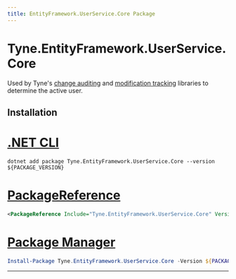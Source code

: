 ```yaml
---
title: EntityFramework.UserService.Core Package
---
```


# Tyne.EntityFramework.UserService.Core

Used by Tyne's [change auditing](EntityFramework.ChangeAuditing.md) and [modification tracking](EntityFramework.ModificationTracking.md) libraries to determine the active user.

## Installation

<div class="package-installation">

# [.NET CLI](#tab/dotnet-cli)
```shell
dotnet add package Tyne.EntityFramework.UserService.Core --version ${PACKAGE_VERSION}
```
# [PackageReference](#tab/package-reference)
```xml
<PackageReference Include="Tyne.EntityFramework.UserService.Core" Version="${PACKAGE_VERSION}" />
```
# [Package Manager](#tab/package-manager)
```powershell
Install-Package Tyne.EntityFramework.UserService.Core -Version ${PACKAGE_VERSION}
```
---

</div>
